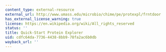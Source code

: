 ```yaml
---
content_type: external-resource
external_url: http://www.umass.edu/microbio/chime/pe/protexpl/frntdoor.htm
has_external_license_warning: true
license: https://en.wikipedia.org/wiki/All_rights_reserved
status: ''
title: Quick-Start Protein Explorer
uid: cdfc64da-7736-4438-8bb9-78fa2ac6b0db
wayback_url: ''
---
```

